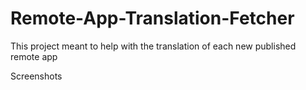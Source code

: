 # Remote-App-Translation-Fetcher
This project meant to help with the translation of each new published remote app


Screenshots
